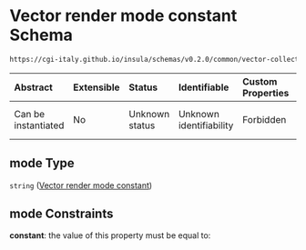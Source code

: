 # Vector render mode constant Schema

```txt
https://cgi-italy.github.io/insula/schemas/v0.2.0/common/vector-collection-render-config.schema.json#/$defs/vectorRenderMode/properties/mode
```



| Abstract            | Extensible | Status         | Identifiable            | Custom Properties | Additional Properties | Access Restrictions | Defined In                                                                                                                         |
| :------------------ | :--------- | :------------- | :---------------------- | :---------------- | :-------------------- | :------------------ | :--------------------------------------------------------------------------------------------------------------------------------- |
| Can be instantiated | No         | Unknown status | Unknown identifiability | Forbidden         | Allowed               | none                | [vector-collection-render-config.schema.json\*](schemas/common/vector-collection-render-config.schema.json) |

## mode Type

`string` ([Vector render mode constant](vector-collection-render-config-defs-vector-render-mode-properties-vector-render-mode-constant.md))

## mode Constraints

**constant**: the value of this property must be equal to:

```json
```
